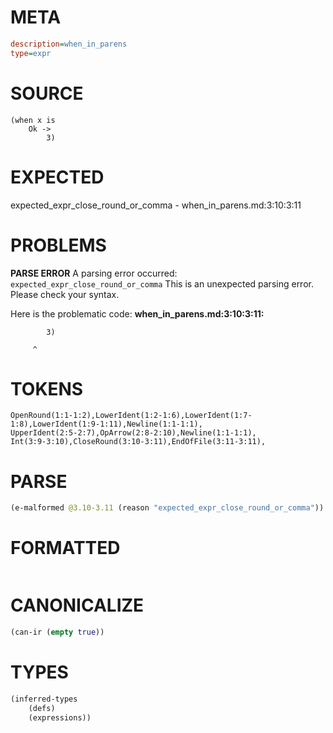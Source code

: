 # META
~~~ini
description=when_in_parens
type=expr
~~~
# SOURCE
~~~roc
(when x is
    Ok ->
        3)
~~~
# EXPECTED
expected_expr_close_round_or_comma - when_in_parens.md:3:10:3:11
# PROBLEMS
**PARSE ERROR**
A parsing error occurred: `expected_expr_close_round_or_comma`
This is an unexpected parsing error. Please check your syntax.

Here is the problematic code:
**when_in_parens.md:3:10:3:11:**
```roc
        3)
```
         ^


# TOKENS
~~~zig
OpenRound(1:1-1:2),LowerIdent(1:2-1:6),LowerIdent(1:7-1:8),LowerIdent(1:9-1:11),Newline(1:1-1:1),
UpperIdent(2:5-2:7),OpArrow(2:8-2:10),Newline(1:1-1:1),
Int(3:9-3:10),CloseRound(3:10-3:11),EndOfFile(3:11-3:11),
~~~
# PARSE
~~~clojure
(e-malformed @3.10-3.11 (reason "expected_expr_close_round_or_comma"))
~~~
# FORMATTED
~~~roc

~~~
# CANONICALIZE
~~~clojure
(can-ir (empty true))
~~~
# TYPES
~~~clojure
(inferred-types
	(defs)
	(expressions))
~~~
